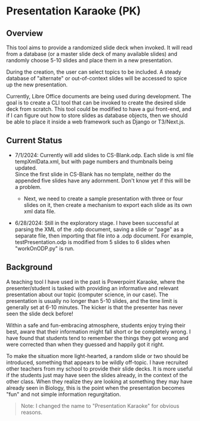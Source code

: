 # Presentation Karaoke (PK)

## Overview

This tool aims to provide a randomized slide deck when invoked.  It will read from a 
database (or a master slide deck of many available slides) and randomly choose
5-10 slides and place them in a new presentation.

During the creation, the user can select topics to be included.  A steady database
of "alternate" or out-of-context slides will be accessed to spice up the new
presentation.

Currently, Libre Office documents are being used during development.  The goal is to 
create a CLI tool that can be invoked to create the desired slide deck from scratch. This
tool could be modified to have a gui front-end, and if I can figure out how to
store slides as database objects, then we should be able to place it inside a
web framework such as Django or T3/Next.js.

## Current Status

- 7/1/2024: Currently will add slides to CS-Blank.odp. Each slide is xml
file tempXmlData.xml, but with page numbers and thumbnails being updated.  
Since the first slide in CS-Blank has no template, neither do the appended five
slides have any adornment. Don't know yet if this will be a problem.

  - Next, we need to create a sample presentation with
three or four slides on it, then create a mechanism to export each slide as its
own xml data file.  

- 6/28/2024: Still in the exploratory stage.  I have been successful at parsing the XML 
of the .odp document, saving a slide or "page" as a separate file, then importing that 
file into a .odp document.  For example, testPresentation.odp is modified from 5 slides 
to 6 slides when "workOnODP.py" is run.

## Background

A teaching tool I have used in the past is Powerpoint Karaoke, where
the presenter/student is tasked with providing an informative and relevant presentation
about our topic (computer science, in our case).  The presentation is usually no longer
than 5-10 slides, and the time limit is generally set at 6-10 minutes.  The
kicker is that the presenter has never seen the slide deck before!

Within a safe and fun-embracing atmosphere, students enjoy trying their best, aware that
their information might fall short or be completely wrong.  I have found that students
tend to remember the things they got wrong and were corrected than when they guessed and
happily got it right.

To make the situation more light-hearted, a random slide or two should be introduced, something
that appears to be wildly off-topic.  I have recruited other teachers from my school to provide
their slide decks.  It is more useful if the students just may have seen the slides
already, in the context of the other class.  When they realize they are looking at
something they may have already seen in Biology, this is the point when the presentation
becomes "fun" and not simple information regurgitation. 

> Note: I changed the name to "Presentation Karaoke" for obvious reasons.
